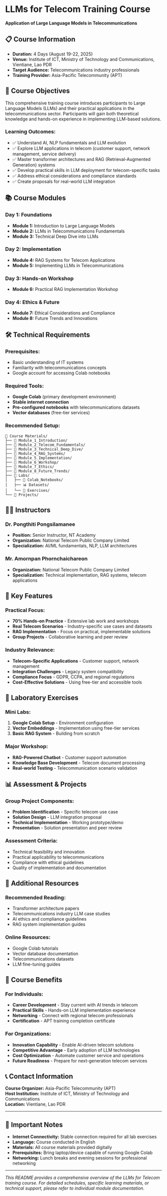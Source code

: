 # LLMs for Telecom Training Course
**Application of Large Language Models in Telecommunications**

## 📋 Course Information

- **Duration:** 4 Days (August 19-22, 2025)
- **Venue:** Institute of ICT, Ministry of Technology and Communications, Vientiane, Lao PDR
- **Target Audience:** Telecommunications industry professionals
- **Training Provider:** Asia-Pacific Telecommunity (APT)

## 🎯 Course Objectives

This comprehensive training course introduces participants to Large Language Models (LLMs) and their practical applications in the telecommunications sector. Participants will gain both theoretical knowledge and hands-on experience in implementing LLM-based solutions.

### Learning Outcomes:
- ✅ Understand AI, NLP fundamentals and LLM evolution
- ✅ Explore LLM applications in telecom (customer support, network management, service delivery)
- ✅ Master transformer architectures and RAG (Retrieval-Augmented Generation) systems
- ✅ Develop practical skills in LLM deployment for telecom-specific tasks
- ✅ Address ethical considerations and compliance standards
- ✅ Create proposals for real-world LLM integration

## 📚 Course Modules

### Day 1: Foundations
- **Module 1:** Introduction to Large Language Models
- **Module 2:** LLMs in Telecommunications Fundamentals
- **Module 3:** Technical Deep Dive into LLMs

### Day 2: Implementation
- **Module 4:** RAG Systems for Telecom Applications
- **Module 5:** Implementing LLMs in Telecommunications

### Day 3: Hands-on Workshop
- **Module 6:** Practical RAG Implementation Workshop

### Day 4: Ethics & Future
- **Module 7:** Ethical Considerations and Compliance
- **Module 8:** Future Trends and Innovations

## 🛠️ Technical Requirements

### Prerequisites:
- Basic understanding of IT systems
- Familiarity with telecommunications concepts
- Google account for accessing Colab notebooks

### Required Tools:
- **Google Colab** (primary development environment)
- **Stable internet connection**
- **Pre-configured notebooks** with telecommunications datasets
- **Vector databases** (free-tier services)

### Recommended Setup:
```
📁 Course Materials/
├── 📂 Module_1_Introduction/
├── 📂 Module_2_Telecom_Fundamentals/
├── 📂 Module_3_Technical_Deep_Dive/
├── 📂 Module_4_RAG_Systems/
├── 📂 Module_5_Implementation/
├── 📂 Module_6_Workshop/
├── 📂 Module_7_Ethics/
├── 📂 Module_8_Future_Trends/
├── 📂 Labs/
│   ├── 🔗 Colab_Notebooks/
│   ├── 📊 Datasets/
│   └── 🧪 Exercises/
└── 📂 Projects/
```

## 👨‍🏫 Instructors

### Dr. Pongthiti Pongsilamanee
- **Position:** Senior Instructor, NT Academy
- **Organization:** National Telecom Public Company Limited
- **Specialization:** AI/ML fundamentals, NLP, LLM architectures

### Mr. Amornpan Phornchaichareon
- **Organization:** National Telecom Public Company Limited
- **Specialization:** Technical implementation, RAG systems, telecom applications

## 🚀 Key Features

### Practical Focus:
- **70% Hands-on Practice** - Extensive lab work and workshops
- **Real Telecom Scenarios** - Industry-specific use cases and datasets
- **RAG Implementation** - Focus on practical, implementable solutions
- **Group Projects** - Collaborative learning and peer review

### Industry Relevance:
- **Telecom-Specific Applications** - Customer support, network management
- **Integration Challenges** - Legacy system compatibility
- **Compliance Focus** - GDPR, CCPA, and regional regulations
- **Cost-Effective Solutions** - Using free-tier and accessible tools

## 🔬 Laboratory Exercises

### Mini Labs:
1. **Google Colab Setup** - Environment configuration
2. **Vector Embeddings** - Implementation using free-tier services
3. **Basic RAG System** - Building from scratch

### Major Workshop:
- **RAG-Powered Chatbot** - Customer support automation
- **Knowledge Base Development** - Telecom document processing
- **Real-world Testing** - Telecommunication scenario validation

## 📊 Assessment & Projects

### Group Project Components:
- **Problem Identification** - Specific telecom use case
- **Solution Design** - LLM integration proposal
- **Technical Implementation** - Working prototype/demo
- **Presentation** - Solution presentation and peer review

### Assessment Criteria:
- Technical feasibility and innovation
- Practical applicability to telecommunications
- Compliance with ethical guidelines
- Quality of implementation and documentation

## 📖 Additional Resources

### Recommended Reading:
- Transformer architecture papers
- Telecommunications industry LLM case studies
- AI ethics and compliance guidelines
- RAG system implementation guides

### Online Resources:
- Google Colab tutorials
- Vector database documentation
- Telecommunications datasets
- LLM fine-tuning guides

## 🌟 Course Benefits

### For Individuals:
- **Career Development** - Stay current with AI trends in telecom
- **Practical Skills** - Hands-on LLM implementation experience
- **Networking** - Connect with regional telecom professionals
- **Certification** - APT training completion certificate

### For Organizations:
- **Innovation Capability** - Enable AI-driven telecom solutions
- **Competitive Advantage** - Early adoption of LLM technologies
- **Cost Optimization** - Automate customer service and operations
- **Future Readiness** - Prepare for next-generation telecom services

## 📞 Contact Information

**Course Organizer:** Asia-Pacific Telecommunity (APT)  
**Host Institution:** Institute of ICT, Ministry of Technology and Communications  
**Location:** Vientiane, Lao PDR

---

## 🚨 Important Notes

- **Internet Connectivity:** Stable connection required for all lab exercises
- **Language:** Course conducted in English
- **Materials:** All course materials provided digitally
- **Prerequisites:** Bring laptop/device capable of running Google Colab
- **Networking:** Lunch breaks and evening sessions for professional networking

---

*This README provides a comprehensive overview of the LLMs for Telecom training course. For detailed schedules, specific learning materials, or technical support, please refer to individual module documentation.*